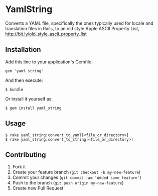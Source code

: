 # YamlString

Converts a YAML file, specifically the ones typically used for locale and
translation files in Rails, to an old style Apple ASCII Property List,
http://bit.ly/old_style_ascii_property_list

## Installation

Add this line to your application's Gemfile:

    gem 'yaml_string'

And then execute:

    $ bundle

Or install it yourself as:

    $ gem install yaml_string

## Usage

    $ rake yaml_string:convert_to_yaml[<file_or_directory>]
    $ rake yaml_string:convert_to_string[<file_or_directory>]

## Contributing

1. Fork it
2. Create your feature branch (`git checkout -b my-new-feature`)
3. Commit your changes (`git commit -am 'Added some feature'`)
4. Push to the branch (`git push origin my-new-feature`)
5. Create new Pull Request
